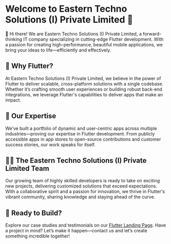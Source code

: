 # Welcome to Eastern Techno Solutions (I) Private Limited 🚀

👋 Hi there! We are Eastern Techno Solutions (I) Private Limited, a forward-thinking IT company specializing in cutting-edge Flutter development. With a passion for creating high-performance, beautiful mobile applications, we bring your ideas to life—efficiently and effectively.

## 🌟 Why Flutter?
At Eastern Techno Solutions (I) Private Limited, we believe in the power of Flutter to deliver scalable, cross-platform solutions with a single codebase. Whether it’s crafting smooth user experiences or building robust back-end integrations, we leverage Flutter's capabilities to deliver apps that make an impact.

## 📲 Our Expertise
We’ve built a portfolio of dynamic and user-centric apps across multiple industries—proving our expertise in Flutter development. From publicly accessible apps in app stores to open-source contributions and customer success stories, our work speaks for itself.

## 👩‍💻 The Eastern Techno Solutions (I) Private Limited Team
Our growing team of highly skilled developers is ready to take on exciting new projects, delivering customized solutions that exceed expectations. With a collaborative spirit and a passion for innovation, we thrive in Flutter's vibrant community, sharing knowledge and staying ahead of the curve.

## 🚀 Ready to Build?
Explore our case studies and testimonials on our [Flutter Landing Page](https://www.easternts.com/service/flutter-app-development/). Have a project in mind? Let’s make it happen—contact us and let’s create something incredible together!



